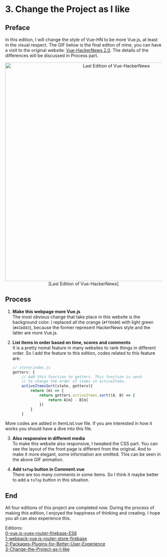 # 3. Change the Project as I like

## Preface

In this edition, I will change the style of Vue-HN to be more Vue.js, at least in the visual respect. The GIF below is the final editon of mine, you can have a visit to the original website: [Vue-HackerNews 2.0](https://vue-hn.now.sh/top). The details of the differences will be discussed in Process part.
<p align="center">
    <img src="./public/last-edition-resize.gif" width="700px" alt="Last Edition of Vue-HackerNews" >
    <br/>
    [Last Edition of Vue-HackerNews]
</p>

## Process
1. **Make this webpage more Vue.js**  
The most obvious change that take place in this website is the background color. I replaced all the orange (`#ff6600`) with light green (`#41b883`), because the former represent HackerNews style and the latter
are more Vue.js.

2. **List items in order based on time, scores and comments**  
It is a pretty nomal feature in many websites to rank things in different order. So I add the feature to this edition, codes related to this feature are:
    ```javascript
    // store/index.js
    getters: {
        // Add this function to getters. This function is uesd
        // to change the order of items in activeItems.
        activeItemsSort(state, getters){
            return (m) => {
                return getters.activeItems.sort((A, B) => {
                    return A[m] - B[m]
                })
            }
        }
    ```
More codes are added in ItemList.vue file. If you are interested in how it works you should have a dive into this file.

3. **Also responsive in different media**  
To make this website also responsive, I tweaked the CSS part. You can see the layout of the front page is different from the original. And to make it more elegant, some information are omitted. This can be seen in the above GIF animation.

4. **Add `toTop` button in Comment.vue**  
There are too many comments in some items. So I think it maybe better to add a `toTop` button in this situation.

## End
All four editions of this project are completed now. During the process of making this edition, I enjoyed the happiness of thinking and creating. I hope you all can also experience this.


Editions:  
 [0-vue.js-vuex-router-firebase-ES6](/tutorials/0-vue.js-vuex-router)   
[1-webpack-vue.js-router-store-firebase](/tutorials/1-webpack-vue.js-router-store-firebase)    
[2-Packages-Plugins-for-Better-User-Experience](/tutorials/2-Packages-Plugins-for-Better-User-Experience)  
[3-Change-the-Project-as-I-like](tutorials/3-Change-the-Project-as-I-like)
